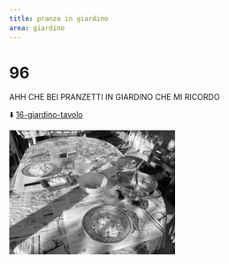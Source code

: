```yaml
---
title: pranzo in giardino
area: giardino
---
```

# 96
AHH CHE BEI PRANZETTI IN GIARDINO CHE MI RICORDO

⬇️ [16-giardino-tavolo](16-giardino-tavolo.md)

![foto_138](_assets/preview/foto_138.jpg)